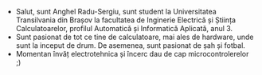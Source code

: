 
- Salut, sunt Anghel Radu-Sergiu, sunt student la Universitatea Transilvania din Brașov la facultatea de Inginerie Electrică și Știința Calculatoarelor, profilul Automatică și Informatică Aplicată, anul 3.
- Sunt pasionat de tot ce tine de calculatoare, mai ales de hardware, unde sunt la inceput de drum. De asemenea, sunt pasionat de șah și fotbal.
- Momentan învăț electrotehnica și încerc dau de cap microcontrolerelor ;)

